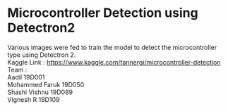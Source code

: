 Microcontroller Detection using Detectron2
===

Various images were fed to train the model to detect the microcontroller type using Detectron 2.\
Kaggle Link : https://www.kaggle.com/tannergi/microcontroller-detection \
Team :\
Aadil 19D001\
Mohammed Faruk 19D050\
Shashi Vishnu 19D089\
Vignesh R 19D109
